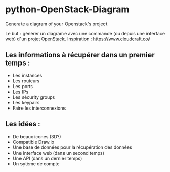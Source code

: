 # python-OpenStack-Diagram
Generate a diagram of your Openstack's project


Le but : générer un diagrame avec une commande (ou depuis une interface web)  d'un projet OpenStack.
Inspiration : https://www.cloudcraft.co/

## Les informations à récupérer dans un premier temps :
 - Les instances
 - Les routeurs
 - Les ports
 - Les IPs
 - Les sécurity groups
 - Les keypairs
 - Faire les interconnexions
 
## Les idées :
 - De beaux icones (3D?)
 - Compatible Draw.io
 - Une base de données pour la récupération des données
 - Une interface web (dans un second temps)
 - Une API (dans un dernier temps)
 - Un sytème de compte
